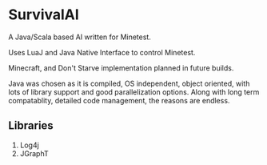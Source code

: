 # SurvivalAI
A Java/Scala based AI written for Minetest.

Uses LuaJ and Java Native Interface to control Minetest.

Minecraft, and Don't Starve implementation planned in future builds.

Java was chosen as it is compiled, OS independent, object oriented, with lots of library support and good parallelization options. Along with long term compatablity, detailed code management, the reasons are endless.

## Libraries
1. Log4j
3. JGraphT
